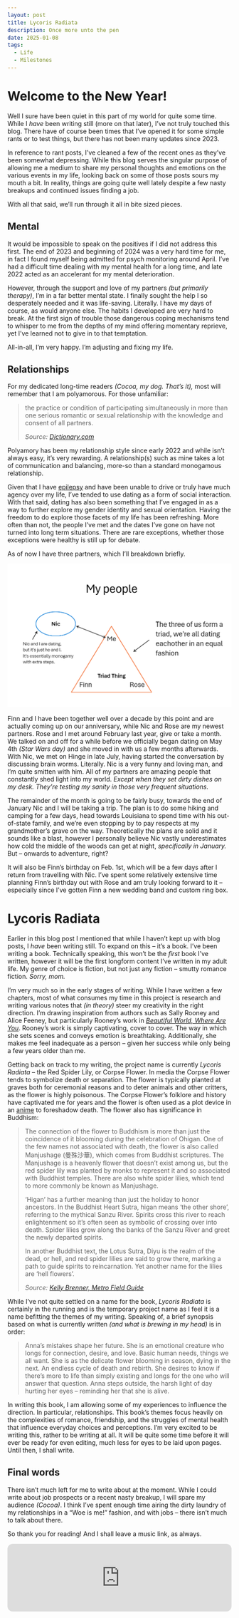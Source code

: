 ```yaml
---
layout: post
title: Lycoris Radiata
description: Once more unto the pen
date: 2025-01-08
tags:
  - Life
  - Milestones
---
```

# Welcome to the New Year!

Well I sure have been quiet in this part of my world for quite some time. While I <i>have</i> been writing still (more on that later), I’ve not truly touched this blog.
There have of course been times that I’ve opened it for some simple rants or to test things, but there has not been many updates since 2023.

In reference to rant posts, I’ve cleaned a few of the recent ones as they’ve been somewhat depressing. While this blog serves the singular purpose of allowing me a medium to share my personal thoughts and emotions on the various events in my life, looking back on some of those posts sours my mouth a bit. In reality, things are going quite well lately despite a few nasty breakups and continued issues finding a job.

With all that said, we’ll run through it all in bite sized pieces.

## Mental

It would be impossible to speak on the positives if I did not address this first. The end of 2023 and beginning of 2024 was a very hard time for me, in fact I found myself being admitted for psych monitoring around April. I’ve had a difficult time dealing with my mental health for a long time, and late 2022 acted as an accelerant for my mental deterioration. 

However, through the support and love of my partners *(but primarily therapy)*, I’m in a far better mental state. I finally sought the help I so desperately needed and it was life-saving. Literally. I have my days of course, as would anyone else. The habits I developed are very hard to break. At the first sign of trouble those dangerous coping mechanisms tend to whisper to me from the depths of my mind offering momentary reprieve, yet I’ve learned not to give in to that temptation.

All-in-all, I’m very happy. I’m adjusting and fixing my life.

## Relationships

For my dedicated long-time readers *(Cocoa, my dog. That’s it),* most will remember that I am polyamorous. For those unfamiliar:

> the practice or condition of participating simultaneously in more than one serious romantic or sexual relationship with the knowledge and consent of all partners.
> 
> *Source: [Dictionary.com](https://www.dictionary.com/browse/polyamory)*

Polyamory has been my relationship style since early 2022 and while isn’t always easy, it’s very rewarding. A relationship(s) such as mine takes a lot of communication and balancing, more-so than a standard monogamous relationship. 

Given that I have [epilepsy](https://www.epilepsy.com/what-is-epilepsy) and have been unable to drive or truly have much agency over my life, I’ve tended to use dating as a form of social interaction. With that said, dating has also been something that I’ve engaged in as a way to further explore my gender identity and sexual orientation. Having the freedom to do explore those facets of my life has been refreshing. More often than not, the people I’ve met and the dates I’ve gone on have not turned into long term situations. There are rare exceptions, whether those exceptions were healthy is still up for debate. 

As of now I have three partners, which I’ll breakdown briefly. 

![](/img/25-01-08-first-year-post/triad-image.png)

Finn and I have been together well over a decade by this point and are actually coming up on our anniversary, while Nic and Rose are my newest partners. Rose and I met around February last year, give or take a month. We talked on and off for a while before we officially began dating on May 4th *(Star Wars day)* and she moved in with us a few months afterwards.
With Nic, we met on Hinge in late July, having started the conversation by discussing brain worms. Literally. Nic is a very funny and loving man, and I’m quite smitten with him. All of my partners are amazing people that constantly shed light into my world. *Except when they set dirty dishes on my desk. They’re testing my sanity in those very frequent situations.*

The remainder of the month is going to be fairly busy, towards the end of January Nic and I will be taking a trip. The plan is to do some hiking and camping for a few days, head towards Louisiana to spend time with his out-of-state family, and we’re even stopping by to pay respects at my grandmother’s grave on the way. Theoretically the plans are solid and it sounds like a blast, however I personally believe Nic vastly underestimates how cold the middle of the woods can get at night, *specifically in January.* But – onwards to adventure, right?

It will also be Finn’s birthday on Feb. 1st, which will be a few days after I return from travelling with Nic. I’ve spent some relatively extensive time planning Finn’s birthday out with Rose and am truly looking forward to it – especially since I’ve gotten Finn a new wedding band and custom ring box. 

# Lycoris Radiata

Earlier in this blog post I mentioned that while I haven’t kept up with blog posts, I *have* been writing still. To expand on this – it’s a book. I’ve been writing a book. Technically speaking, this won’t be the *first* book I’ve written, however it will be the first longform content I’ve written in my adult life. My genre of choice is fiction, but not just any fiction – smutty romance fiction. *Sorry, mom.*

I’m very much so in the early stages of writing. While I have written a few chapters, most of what consumes my time in this project is research and writing various notes that *(in theory)* steer my creativity in the right direction. I’m drawing inspiration from authors such as Sally Rooney and Alice Feeney, but particularly Rooney’s work in [*Beautiful World, Where Are You*](https://en.wikipedia.org/wiki/Beautiful_World,_Where_Are_You).
Rooney’s work is simply captivating, cover to cover. The way in which she sets scenes and conveys emotion is breathtaking. Additionally, she makes me feel inadequate as a person – given her success while only being a few years older than me. 

Getting back on track to my writing, the project name is currently *Lycoris Radiata* – the Red Spider Lily, or Corpse Flower. In media the Corpse Flower tends to symbolize death or separation. The flower is typically planted at graves both for ceremonial reasons and to deter animals and other critters, as the flower is highly poisonous. The Corpse Flower’s folklore and history have captivated me for years and the flower is often used as a plot device in an [anime](https://myanimelist.net/stacks/33103) to foreshadow death. The flower also has significance in Buddhism:

>The connection of the flower to Buddhism is more than just the coincidence of it blooming during the celebration of Ohigan. One of the few names not associated with death, the flower is also called Manjushage (曼殊沙華), which comes from Buddhist scriptures. The Manjushage is a heavenly flower that doesn’t exist among us, but the red spider lily was planted by monks to represent it and so associated with Buddhist temples. There are also white spider lilies, which tend to more commonly be known as Manjushage.
>
>‘Higan’ has a further meaning than just the holiday to honor ancestors. In the Buddhist Heart Sutra, higan means ‘the other shore’, referring to the mythical Sanzu River. Spirits cross this river to reach enlightenment so it’s often seen as symbolic of crossing over into death. Spider lilies grow along the banks of the Sanzu River and greet the newly departed spirits.
>
>In another Buddhist text, the Lotus Sutra, Diyu is the realm of the dead, or hell, and red spider lilies are said to grow there, marking a path to guide spirits to reincarnation. Yet another name for the lilies are ‘hell flowers’.
>
>*Source: [Kelly Brenner, Metro Field Guide](https://www.metrofieldguide.com/folklore-nature-the-death-flower/)*

While I’ve not quite settled on a name for the book, *Lycoris Radiata* is certainly in the running and is the temporary project name as I feel it is a name befitting the themes of my writing. Speaking of, a brief synopsis based on what is currently written *(and what is brewing in my head)* is in order:

> Anna’s mistakes shape her future. She is an emotional creature who longs for connection, desire, and love. Basic human needs, things we all want. She is as the delicate flower blooming in season, dying in the next. An endless cycle of death and rebirth. She desires to know if there’s more to life than simply existing and longs for the one who will answer that question. Anna steps outside, the harsh light of day hurting her eyes – reminding her that she is alive.


In writing this book, I am allowing some of my experiences to influence the direction. In particular, relationships. This book’s themes focus heavily on the complexities of romance, friendship, and the struggles of mental health that influence everyday choices and perceptions. I’m very excited to be writing this, rather to be writing at all. It will be quite some time before it will ever be ready for even editing, much less for eyes to be laid upon pages. Until then, I shall write.

## Final words

There isn’t much left for me to write about at the moment. While I could write about job prospects or a recent nasty breakup, I will spare my audience *(Cocoa)*. I think I’ve spent enough time airing the dirty laundry of my relationships in a “Woe is me!” fashion, and with jobs – there isn’t much to talk about there.

So thank you for reading! And I shall leave a music link, as always.

<iframe style="border-radius:12px" src="https://open.spotify.com/embed/track/0iGYeMJymadij6yUwciwF6?utm_source=generator" width="100%" height="152" frameBorder="0" allowfullscreen="" allow="autoplay; clipboard-write; encrypted-media; fullscreen; picture-in-picture" loading="lazy"></iframe>
